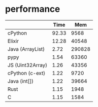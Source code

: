 
performance
========

|                  | Time  | Mem    |
|------------------|-------|--------|
| cPython          | 92.33 | 9568   |
| Elixir           | 12.28 | 40548  |
| Java (ArrayList) | 2.72  | 290828 |
| pypy             | 1.54  | 63360  |
| JS (Uint32Array) | 1.26  | 43356  |
| cPython (c-ext)  | 1.22  | 9720   |
| Java (int[])     | 1.22  | 39664  |
| Rust             | 1.15  | 1948   |
| C                | 1.15  | 1584   |
